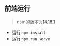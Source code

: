 ## 前端运行

> npm的版本为[14.16.1](https://nodejs.org/dist/v14.16.1/node-v14.16.1-x86.msi)

- 运行 ```npm install```
- 运行 ```npm run serve```